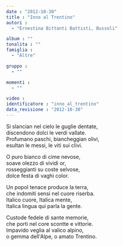 ```yaml
---
date : "2012-10-30"
title : "Inno al Trentino"
autori : 
  - "Ernestina Bittanti Battisti, Bussoli"

album : ""
tonalita : ""
famiglia : 
  - "Altre"

gruppo : 
  - ""

momenti : 
  - ""

video : 
identificatore : "inno_al_trentino"
data_revisione : "2012-10-30"
---
```

  
  
  
Si slancian nel cielo le guglie dentate,  
discendono dolci le verdi vallate.  
Profumano paschi, biancheggian olivi,  
esultan le messi, le viti sui clivi.  
  
  
O puro bianco di cime nevose,  
soave olezzo di vividi or,  
rosseggianti su coste selvose,  
dolce festa di vaghi color.  
  
  
Un popol tenace produce la terra,  
che indomiti sensi nel cuore riserba.  
Italico cuore, Italica mente,  
Italica lingua qui parla la gente.  
  
  
Custode fedele di sante memorie,  
che porti nel core scontte e vittorie.  
Impavido veglia al valico alpino,  
o gemma dell'Alpe, o amato Trentino.  
  
  
  
